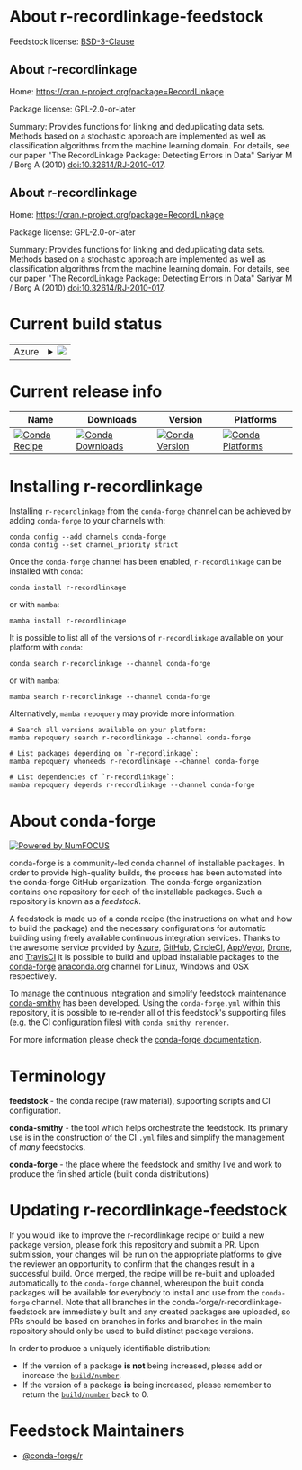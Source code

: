 About r-recordlinkage-feedstock
===============================

Feedstock license: [BSD-3-Clause](https://github.com/conda-forge/r-recordlinkage-feedstock/blob/main/LICENSE.txt)


About r-recordlinkage
---------------------

Home: https://cran.r-project.org/package=RecordLinkage

Package license: GPL-2.0-or-later

Summary: Provides functions for linking and deduplicating data sets. Methods based on a stochastic approach are implemented as well as classification algorithms from the machine learning domain. For details, see our paper "The RecordLinkage Package: Detecting Errors in Data" Sariyar M / Borg A (2010) <doi:10.32614/RJ-2010-017>.

About r-recordlinkage
---------------------

Home: https://cran.r-project.org/package=RecordLinkage

Package license: GPL-2.0-or-later

Summary: Provides functions for linking and deduplicating data sets. Methods based on a stochastic approach are implemented as well as classification algorithms from the machine learning domain. For details, see our paper "The RecordLinkage Package: Detecting Errors in Data" Sariyar M / Borg A (2010) <doi:10.32614/RJ-2010-017>.

Current build status
====================


<table>
    
  <tr>
    <td>Azure</td>
    <td>
      <details>
        <summary>
          <a href="https://dev.azure.com/conda-forge/feedstock-builds/_build/latest?definitionId=2541&branchName=main">
            <img src="https://dev.azure.com/conda-forge/feedstock-builds/_apis/build/status/r-recordlinkage-feedstock?branchName=main">
          </a>
        </summary>
        <table>
          <thead><tr><th>Variant</th><th>Status</th></tr></thead>
          <tbody><tr>
              <td>linux_64_r_base4.4</td>
              <td>
                <a href="https://dev.azure.com/conda-forge/feedstock-builds/_build/latest?definitionId=2541&branchName=main">
                  <img src="https://dev.azure.com/conda-forge/feedstock-builds/_apis/build/status/r-recordlinkage-feedstock?branchName=main&jobName=linux&configuration=linux%20linux_64_r_base4.4" alt="variant">
                </a>
              </td>
            </tr><tr>
              <td>linux_64_r_base4.5</td>
              <td>
                <a href="https://dev.azure.com/conda-forge/feedstock-builds/_build/latest?definitionId=2541&branchName=main">
                  <img src="https://dev.azure.com/conda-forge/feedstock-builds/_apis/build/status/r-recordlinkage-feedstock?branchName=main&jobName=linux&configuration=linux%20linux_64_r_base4.5" alt="variant">
                </a>
              </td>
            </tr><tr>
              <td>osx_64_r_base4.4</td>
              <td>
                <a href="https://dev.azure.com/conda-forge/feedstock-builds/_build/latest?definitionId=2541&branchName=main">
                  <img src="https://dev.azure.com/conda-forge/feedstock-builds/_apis/build/status/r-recordlinkage-feedstock?branchName=main&jobName=osx&configuration=osx%20osx_64_r_base4.4" alt="variant">
                </a>
              </td>
            </tr><tr>
              <td>osx_64_r_base4.5</td>
              <td>
                <a href="https://dev.azure.com/conda-forge/feedstock-builds/_build/latest?definitionId=2541&branchName=main">
                  <img src="https://dev.azure.com/conda-forge/feedstock-builds/_apis/build/status/r-recordlinkage-feedstock?branchName=main&jobName=osx&configuration=osx%20osx_64_r_base4.5" alt="variant">
                </a>
              </td>
            </tr><tr>
              <td>win_64_r_base4.4</td>
              <td>
                <a href="https://dev.azure.com/conda-forge/feedstock-builds/_build/latest?definitionId=2541&branchName=main">
                  <img src="https://dev.azure.com/conda-forge/feedstock-builds/_apis/build/status/r-recordlinkage-feedstock?branchName=main&jobName=win&configuration=win%20win_64_r_base4.4" alt="variant">
                </a>
              </td>
            </tr><tr>
              <td>win_64_r_base4.5</td>
              <td>
                <a href="https://dev.azure.com/conda-forge/feedstock-builds/_build/latest?definitionId=2541&branchName=main">
                  <img src="https://dev.azure.com/conda-forge/feedstock-builds/_apis/build/status/r-recordlinkage-feedstock?branchName=main&jobName=win&configuration=win%20win_64_r_base4.5" alt="variant">
                </a>
              </td>
            </tr>
          </tbody>
        </table>
      </details>
    </td>
  </tr>
</table>

Current release info
====================

| Name | Downloads | Version | Platforms |
| --- | --- | --- | --- |
| [![Conda Recipe](https://img.shields.io/badge/recipe-r--recordlinkage-green.svg)](https://anaconda.org/conda-forge/r-recordlinkage) | [![Conda Downloads](https://img.shields.io/conda/dn/conda-forge/r-recordlinkage.svg)](https://anaconda.org/conda-forge/r-recordlinkage) | [![Conda Version](https://img.shields.io/conda/vn/conda-forge/r-recordlinkage.svg)](https://anaconda.org/conda-forge/r-recordlinkage) | [![Conda Platforms](https://img.shields.io/conda/pn/conda-forge/r-recordlinkage.svg)](https://anaconda.org/conda-forge/r-recordlinkage) |

Installing r-recordlinkage
==========================

Installing `r-recordlinkage` from the `conda-forge` channel can be achieved by adding `conda-forge` to your channels with:

```
conda config --add channels conda-forge
conda config --set channel_priority strict
```

Once the `conda-forge` channel has been enabled, `r-recordlinkage` can be installed with `conda`:

```
conda install r-recordlinkage
```

or with `mamba`:

```
mamba install r-recordlinkage
```

It is possible to list all of the versions of `r-recordlinkage` available on your platform with `conda`:

```
conda search r-recordlinkage --channel conda-forge
```

or with `mamba`:

```
mamba search r-recordlinkage --channel conda-forge
```

Alternatively, `mamba repoquery` may provide more information:

```
# Search all versions available on your platform:
mamba repoquery search r-recordlinkage --channel conda-forge

# List packages depending on `r-recordlinkage`:
mamba repoquery whoneeds r-recordlinkage --channel conda-forge

# List dependencies of `r-recordlinkage`:
mamba repoquery depends r-recordlinkage --channel conda-forge
```


About conda-forge
=================

[![Powered by
NumFOCUS](https://img.shields.io/badge/powered%20by-NumFOCUS-orange.svg?style=flat&colorA=E1523D&colorB=007D8A)](https://numfocus.org)

conda-forge is a community-led conda channel of installable packages.
In order to provide high-quality builds, the process has been automated into the
conda-forge GitHub organization. The conda-forge organization contains one repository
for each of the installable packages. Such a repository is known as a *feedstock*.

A feedstock is made up of a conda recipe (the instructions on what and how to build
the package) and the necessary configurations for automatic building using freely
available continuous integration services. Thanks to the awesome service provided by
[Azure](https://azure.microsoft.com/en-us/services/devops/), [GitHub](https://github.com/),
[CircleCI](https://circleci.com/), [AppVeyor](https://www.appveyor.com/),
[Drone](https://cloud.drone.io/welcome), and [TravisCI](https://travis-ci.com/)
it is possible to build and upload installable packages to the
[conda-forge](https://anaconda.org/conda-forge) [anaconda.org](https://anaconda.org/)
channel for Linux, Windows and OSX respectively.

To manage the continuous integration and simplify feedstock maintenance
[conda-smithy](https://github.com/conda-forge/conda-smithy) has been developed.
Using the ``conda-forge.yml`` within this repository, it is possible to re-render all of
this feedstock's supporting files (e.g. the CI configuration files) with ``conda smithy rerender``.

For more information please check the [conda-forge documentation](https://conda-forge.org/docs/).

Terminology
===========

**feedstock** - the conda recipe (raw material), supporting scripts and CI configuration.

**conda-smithy** - the tool which helps orchestrate the feedstock.
                   Its primary use is in the construction of the CI ``.yml`` files
                   and simplify the management of *many* feedstocks.

**conda-forge** - the place where the feedstock and smithy live and work to
                  produce the finished article (built conda distributions)


Updating r-recordlinkage-feedstock
==================================

If you would like to improve the r-recordlinkage recipe or build a new
package version, please fork this repository and submit a PR. Upon submission,
your changes will be run on the appropriate platforms to give the reviewer an
opportunity to confirm that the changes result in a successful build. Once
merged, the recipe will be re-built and uploaded automatically to the
`conda-forge` channel, whereupon the built conda packages will be available for
everybody to install and use from the `conda-forge` channel.
Note that all branches in the conda-forge/r-recordlinkage-feedstock are
immediately built and any created packages are uploaded, so PRs should be based
on branches in forks and branches in the main repository should only be used to
build distinct package versions.

In order to produce a uniquely identifiable distribution:
 * If the version of a package **is not** being increased, please add or increase
   the [``build/number``](https://docs.conda.io/projects/conda-build/en/latest/resources/define-metadata.html#build-number-and-string).
 * If the version of a package **is** being increased, please remember to return
   the [``build/number``](https://docs.conda.io/projects/conda-build/en/latest/resources/define-metadata.html#build-number-and-string)
   back to 0.

Feedstock Maintainers
=====================

* [@conda-forge/r](https://github.com/orgs/conda-forge/teams/r/)

